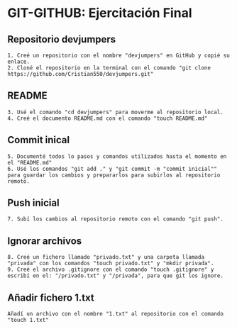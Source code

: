 # GIT-GITHUB: Ejercitación Final

## Repositorio devjumpers
```
1. Creé un repositorio con el nombre "devjumpers" en GitHub y copié su enlace.
2. Cloné el repositorio en la terminal con el comando "git clone https://github.com/Cristian550/devjumpers.git"
```
## README 
```
3. Usé el comando "cd devjumpers" para moverme al repositorio local.
4. Creé el documento README.md con el comando "touch README.md"
```
## Commit inical
```
5. Documenté todos lo pasos y comandos utilizados hasta el momento en el "README.md"
6. Usé los comandos "git add ." y "git commit -m "commit inicial"" para guardar los cambios y prepararlos para subirlos al repositorio remoto.
```
## Push inicial
```
7. Subí los cambios al repositorio remoto con el comando "git push".
```
## Ignorar archivos
```
8. Creé un fichero llamado "privado.txt" y una carpeta llamada "privada" con los comandos "touch privado.txt" y "mkdir privada".
9. Creé el archivo .gitignore con el comando "touch .gitignore" y escribí en el: "/privado.txt" y "/privada", para que git los ignore.  
```
## Añadir fichero 1.txt
```
Añadí un archivo con el nombre "1.txt" al repositorio con el comando "touch 1.txt"
```